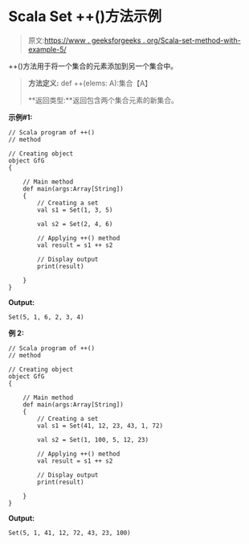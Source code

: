 # Scala Set ++()方法示例

> 原文:[https://www . geeksforgeeks . org/Scala-set-method-with-example-5/](https://www.geeksforgeeks.org/scala-set-method-with-example-5/)

++()方法用于将一个集合的元素添加到另一个集合中。

> **方法定义:** def ++(elems: A):集合【A】
> 
> **返回类型:**返回包含两个集合元素的新集合。

**示例#1:**

```
// Scala program of ++() 
// method 

// Creating object 
object GfG 
{ 

    // Main method 
    def main(args:Array[String]) 
    { 
        // Creating a set 
        val s1 = Set(1, 3, 5) 

        val s2 = Set(2, 4, 6)

        // Applying ++() method 
        val result = s1 ++ s2

        // Display output
        print(result) 

    } 
} 
```

**Output:**

```
Set(5, 1, 6, 2, 3, 4)

```

**例 2:**

```
// Scala program of ++() 
// method 

// Creating object 
object GfG 
{ 

    // Main method 
    def main(args:Array[String]) 
    { 
        // Creating a set 
        val s1 = Set(41, 12, 23, 43, 1, 72) 

        val s2 = Set(1, 100, 5, 12, 23)

        // Applying ++() method 
        val result = s1 ++ s2

        // Display output
        print(result)   

    } 
} 
```

**Output:**

```
Set(5, 1, 41, 12, 72, 43, 23, 100)

```